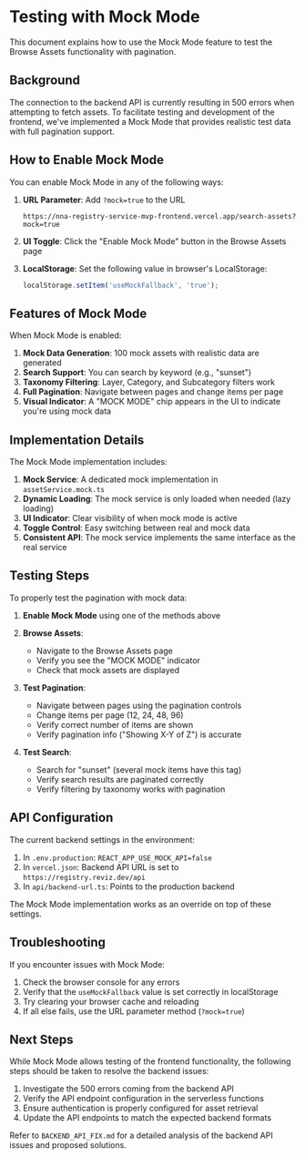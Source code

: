 # Testing with Mock Mode

This document explains how to use the Mock Mode feature to test the Browse Assets functionality with pagination.

## Background

The connection to the backend API is currently resulting in 500 errors when attempting to fetch assets. To facilitate testing and development of the frontend, we've implemented a Mock Mode that provides realistic test data with full pagination support.

## How to Enable Mock Mode

You can enable Mock Mode in any of the following ways:

1. **URL Parameter**: Add `?mock=true` to the URL
   ```
   https://nna-registry-service-mvp-frontend.vercel.app/search-assets?mock=true
   ```

2. **UI Toggle**: Click the "Enable Mock Mode" button in the Browse Assets page

3. **LocalStorage**: Set the following value in browser's LocalStorage:
   ```javascript
   localStorage.setItem('useMockFallback', 'true');
   ```

## Features of Mock Mode

When Mock Mode is enabled:

1. **Mock Data Generation**: 100 mock assets with realistic data are generated
2. **Search Support**: You can search by keyword (e.g., "sunset")
3. **Taxonomy Filtering**: Layer, Category, and Subcategory filters work
4. **Full Pagination**: Navigate between pages and change items per page
5. **Visual Indicator**: A "MOCK MODE" chip appears in the UI to indicate you're using mock data

## Implementation Details

The Mock Mode implementation includes:

1. **Mock Service**: A dedicated mock implementation in `assetService.mock.ts`
2. **Dynamic Loading**: The mock service is only loaded when needed (lazy loading)
3. **UI Indicator**: Clear visibility of when mock mode is active
4. **Toggle Control**: Easy switching between real and mock data
5. **Consistent API**: The mock service implements the same interface as the real service

## Testing Steps

To properly test the pagination with mock data:

1. **Enable Mock Mode** using one of the methods above

2. **Browse Assets**:
   - Navigate to the Browse Assets page
   - Verify you see the "MOCK MODE" indicator
   - Check that mock assets are displayed

3. **Test Pagination**:
   - Navigate between pages using the pagination controls
   - Change items per page (12, 24, 48, 96)
   - Verify correct number of items are shown
   - Verify pagination info ("Showing X-Y of Z") is accurate

4. **Test Search**:
   - Search for "sunset" (several mock items have this tag)
   - Verify search results are paginated correctly
   - Verify filtering by taxonomy works with pagination

## API Configuration

The current backend settings in the environment:

1. In `.env.production`: `REACT_APP_USE_MOCK_API=false`
2. In `vercel.json`: Backend API URL is set to `https://registry.reviz.dev/api`
3. In `api/backend-url.ts`: Points to the production backend

The Mock Mode implementation works as an override on top of these settings.

## Troubleshooting

If you encounter issues with Mock Mode:

1. Check the browser console for any errors
2. Verify that the `useMockFallback` value is set correctly in localStorage
3. Try clearing your browser cache and reloading
4. If all else fails, use the URL parameter method (`?mock=true`)

## Next Steps

While Mock Mode allows testing of the frontend functionality, the following steps should be taken to resolve the backend issues:

1. Investigate the 500 errors coming from the backend API
2. Verify the API endpoint configuration in the serverless functions
3. Ensure authentication is properly configured for asset retrieval
4. Update the API endpoints to match the expected backend formats

Refer to `BACKEND_API_FIX.md` for a detailed analysis of the backend API issues and proposed solutions.